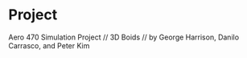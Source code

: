# Project
Aero 470 Simulation Project // 3D Boids // by George Harrison, Danilo Carrasco, and Peter Kim
